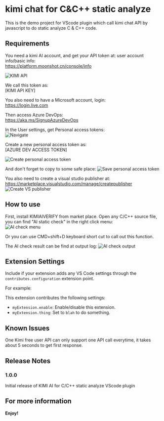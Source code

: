 # kimi chat for C&C++ static analyze

This is the demo project for VScode plugin which call kimi chat API by javascript to do static analyze C & C++ code.

## Requirements

You need a kimi AI account, and get your API token at:
user account info/basic info:  
https://platform.moonshot.cn/console/info

![KIMI API](img/kimi_info.jpg)

We call this token as:  
[KIMI API KEY]

You also need to have a Microsoft account, login:  
https://login.live.com

Then access Azure DevOps:  
https://aka.ms/SignupAzureDevOps

In the User settings, get Personal access tokens:  
![Navigate](img/azuredevopsinfo.jpg)

Create a new personal access token as:  
[AZURE DEV ACCESS TOKEN]

![Create personal access token](img/azurepat.jpg)

And don't forget to copy to some safe place:
![Save personal access token](img/savepat.jpg)

You also need to create a visual studio publisher at:
https://marketplace.visualstudio.com/manage/createpublisher
![Create VS publisher](img/createpublisher.jpg)

## How to use
First, install KIMIAIVERIFY from market place.
Open any C/C++ source file, you can find "AI static check" in the right click menu:  
![AI check menu](img/aimenu.png)

Or you can use CMD+shift+D keyboard short cut to call out this function.

The AI check result can be find at output log:
![AI check output](img/aicstatlog.png)

## Extension Settings

Include if your extension adds any VS Code settings through the `contributes.configuration` extension point.

For example:

This extension contributes the following settings:

* `myExtension.enable`: Enable/disable this extension.
* `myExtension.thing`: Set to `blah` to do something.

## Known Issues

One Kimi free user API can only support one API call everytime, it takes about 5 seconds to get first response.

## Release Notes

### 1.0.0

Initial release of KIMI AI for C/C++ static analyze VScode plugin

## For more information


**Enjoy!**
